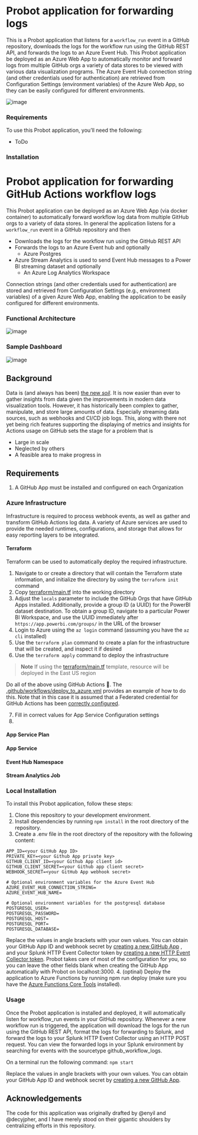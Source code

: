 # Probot application for forwarding logs
This is a Probot application that listens for a `workflow_run` event in a GitHub repository, downloads the logs for the workflow run using the GitHub REST API, and forwards the logs to an Azure Event Hub. This Probot application be deployed as an Azure Web App to automatically monitor and forward logs from multiple GitHub orgs a variety of data stores to be viewed with various data visualization programs. The Azure Event Hub connection string (and other credentials used for authentication) are retrieved from Configuration Settings (environment variables) of the Azure Web App, so they can be easily configured for different environments. 

![image](https://user-images.githubusercontent.com/107562400/231777818-2a43fbb8-d85d-45a4-8313-8441785e4301.png)

### Requirements
To use this Probot application, you’ll need the following:
* ToDo

### Installation
# Probot application for forwarding GitHub Actions workflow logs
This Probot application can be deployed as an Azure Web App (via docker container) to automatically forward workflow log data from multiple GitHub orgs to a variety of data stores. In general the application listens for a `workflow_run` event in a GitHub repository and then
  * Downloads the logs for the workflow run using the GitHub REST API 
  * Forwards the logs to an Azure Event hub and optionally
    * Azure Postgres 
  * Azure Stream Analytics is used to send Event Hub messages to a Power BI streaming dataset and optionally
    * An Azure Log Analytics Workspace

 Connection strings (and other credentials used for authentication) are stored and retrieved from Configuration Settings (e.g., environment variables) of a given Azure Web App, enabling the application to be easily configured for different environments. 

### Functional Architecture
![image](https://user-images.githubusercontent.com/107562400/231777818-2a43fbb8-d85d-45a4-8313-8441785e4301.png)

### Sample Dashboard
![image](https://user-images.githubusercontent.com/107562400/232624615-63adaa32-cf95-4495-b6b5-070937dd211f.png)

## Background
Data is (and always has been) [the new _soil_](https://www.ted.com/talks/david_mccandless_the_beauty_of_data_visualization). It is now easier than ever to gather insights from data given the improvements in modern data visualization tools. However, it has historically been complex to gather, manipulate, and store large amounts of data. Especially streaming data sources, such as webhooks and CI/CD job logs. This, along with there not yet being rich features supporting the displaying of metrics and insights for Actions usage on GitHub sets the stage for a problem that is
* Large in scale
* Neglected by others
* A feasible area to make progress in

## Requirements
1. A GitHub App must be installed and configured on each Organization 

### Azure Infrastructure 
Infrastructure is required to process webhook events, as well as gather and transform GitHub Actions log data. A variety of Azure services are used to provide the needed runtimes, configurations, and storage that allows for easy reporting layers to be integrated.

#### Terraform
Terraform can be used to automatically deploy the required infrastructure. 

1. Navigate to or create a directory that will contain the Terraform state information, and initialize the directory by using the `terraform init` command
2. Copy [terraform/main.tf](terraform/main.tf) into the working directory
3. Adjust the `locals` parameter to include the GitHub Orgs that have GitHub Apps installed. Additionally, provide a group ID (a UUID) for the PowerBI dataset destination. To obtain a group ID, navigate to a particular Power BI Workspace, and use the UUID immediately after `https://app.powerbi.com/groups/` in the URL of the browser  
4. Login to Azure using the `az login` command (assuming you have the `az cli` installed)
5. Use the `terraform plan` command to create a plan for the infrastructure that will be created, and inspect it if desired
6. Use the `terraform apply` command to deploy the infrastructure

> **Note**
> If using the [terraform/main.tf](terraform/main.tf) template, resource will be deployed in the East US region

Do all of the above using GitHub Actions 🚀. The [.github/workflows/deploy_to_azure.yml](.github/workflows/deploy_to_azure.yml) provides an example of how to do this. Note that in this case it is assumed that a Federated credential for GitHub Actions has been [correctly configured](https://github.com/marketplace/actions/azure-login#configure-a-federated-credential-to-use-oidc-based-authentication).

7. Fill in correct values for App Service Configuration settings
8. 

#### App Service Plan

#### App Service

#### Event Hub Namespace

#### Stream Analytics Job



### Local Installation
To install this Probot application, follow these steps:
1. Clone this repository to your development environment.
2. Install dependencies by running `npm install` in the root directory of the repository.
3. Create a .env file in the root directory of the repository with the following content:
```
APP_ID=<your GitHub App ID> 
PRIVATE_KEY=<your Github App private key>
GITHUB_CLIENT_ID=<your Github App client id> 
GITHUB_CLIENT_SECRET=<your Github app client secret>
WEBHOOK_SECRET=<your GitHub App webhook secret>

# Optional environment variables for the Azure Event Hub
AZURE_EVENT_HUB_CONNECTION_STRING=
AZURE_EVENT_HUB_NAME=

# Optional environment variables for the postgresql database
POSTGRESQL_USER=
POSTGRESQL_PASSWORD=
POSTGRESQL_HOST=
POSTGRESQL_PORT=
POSTGRESQL_DATABASE=
```
Replace the values in angle brackets with your own values. You can obtain your GitHub App ID and webhook secret by  [creating a new GitHub App](https://docs.github.com/en/developers/apps/creating-a-github-app) , and your Splunk HTTP Event Collector token by  [creating a new HTTP Event Collector token](https://docs.splunk.com/Documentation/Splunk/8.2.2/Data/UsetheHTTPEventCollector). Probot takes care of most of the configuration for you, so you can leave the other fields blank when creating the GitHub App automatically with Probot on localhost:3000.
4. (optinal) Deploy the application to Azure Functions by running npm run deploy (make sure you have the  [Azure Functions Core Tools](https://docs.microsoft.com/en-us/azure/azure-functions/functions-run-local)  installed).

### Usage
Once the Probot application is installed and deployed, it will automatically listen for workflow_run events in your GitHub repository. Whenever a new workflow run is triggered, the application will download the logs for the run using the GitHub REST API, format the logs for forwarding to Splunk, and forward the logs to your Splunk HTTP Event Collector using an HTTP POST request. You can view the forwarded logs in your Splunk environment by searching for events with the sourcetype github_workflow_logs.

On a terminal run the following command: `npm start`

Replace the values in angle brackets with your own values. You can obtain your GitHub App ID and webhook secret by  [creating a new GitHub App](https://docs.github.com/en/developers/apps/creating-a-github-app). 

## Acknowledgements
The code for this application was originally drafted by @enyil and @decyjpher, and I have merely stood on their gigantic shoulders by centralizing efforts in this repository.
